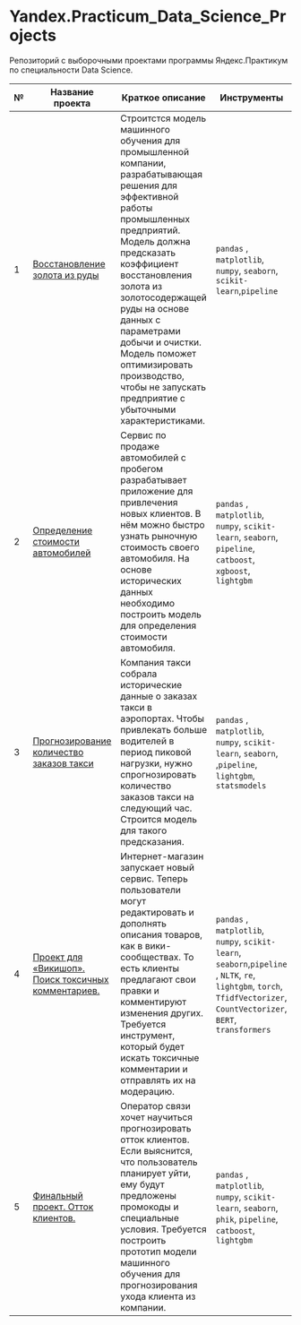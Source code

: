 # Yandex.Practicum_Data_Science_Projects

Репозиторий с выборочными проектами программы Яндекс.Практикум по специальности Data Science.

| № | Название проекта  | Краткое описание | Инструменты |
|--|--|--|--|
|1| [Восстановление золота из руды](https://github.com/EgorovYuriy/Yandex.Practicum_Data_Science_Projects/blob/main/Gold_recovery_and_flotation/Gold_recovery_and_flotation.ipynb) | Строитстся модель машинного обучения для промышленной компании, разрабатывающая решения для эффективной работы промышленных предприятий. Модель должна предсказать коэффициент восстановления золота из золотосодержащей руды на основе данных с параметрами добычи и очистки. Модель поможет оптимизировать производство, чтобы не запускать предприятие с убыточными характеристиками. | `pandas` , `matplotlib`, `numpy`, `seaborn`, `scikit-learn`,`pipeline`|
|2| [Определение стоимости автомобилей](https://github.com/EgorovYuriy/Yandex.Practicum_Data_Science_Projects/blob/main/Determining_the_cost_of_cars/Determining_the_cost_of_cars.ipynb) | Сервис по продаже автомобилей с пробегом  разрабатывает приложение для привлечения новых клиентов. В нём можно быстро узнать рыночную стоимость своего автомобиля. На основе исторических данных необходимо построить модель для определения стоимости автомобиля. | `pandas` , `matplotlib`, `numpy`, `scikit-learn`, `seaborn`, `pipeline`, `catboost`, `xgboost`, `lightgbm`|
|3| [Прогнозирование количество заказов такси](https://github.com/EgorovYuriy/Yandex.Practicum_Data_Science_Projects/blob/main/Predicting_taxi_orders/Predicting_taxi_orders.ipynb) | Компания такси собрала исторические данные о заказах такси в аэропортах. Чтобы привлекать больше водителей в период пиковой нагрузки, нужно спрогнозировать количество заказов такси на следующий час. Строится модель для такого предсказания.| `pandas` , `matplotlib`, `numpy`, `scikit-learn`, `seaborn`, ,`pipeline`, `lightgbm`, `statsmodels`|
|4| [Проект для «Викишоп». Поиск токсичных комментариев.](https://github.com/EgorovYuriy/Yandex.Practicum_Data_Science_Projects/blob/main/Toxic_Comments/Toxic_Comments.ipynb) | Интернет-магазин запускает новый сервис. Теперь пользователи могут редактировать и дополнять описания товаров, как в вики-сообществах. То есть клиенты предлагают свои правки и комментируют изменения других. Требуется инструмент, который будет искать токсичные комментарии и отправлять их на модерацию.| `pandas` , `matplotlib`, `numpy`, `scikit-learn`, `seaborn`,`pipeline` , `NLTK`, `re`, `lightgbm`, `torch`, `TfidfVectorizer`, `CountVectorizer`, `BERT`, `transformers`|
|5| [Финальный проект. Отток клиентов.](https://github.com/EgorovYuriy/Yandex.Practicum_Data_Science_Projects/blob/main/Final_Project_customer_outflow/Final_Project_customer_outflow.ipynb) |Оператор связи  хочет научиться прогнозировать отток клиентов. Если выяснится, что пользователь планирует уйти, ему будут предложены промокоды и специальные условия. Требуется построить прототип модели машинного обучения для прогнозирования ухода клиента из компании.| `pandas` , `matplotlib`, `numpy`, `scikit-learn`, `seaborn`, `phik`, `pipeline`, `catboost`,  `lightgbm`|
